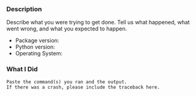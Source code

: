 ### Description

Describe what you were trying to get done. Tell us what happened, what went wrong, and what you expected to happen.

* Package version:
* Python version:
* Operating System:

### What I Did

```
Paste the command(s) you ran and the output.
If there was a crash, please include the traceback here.
```
